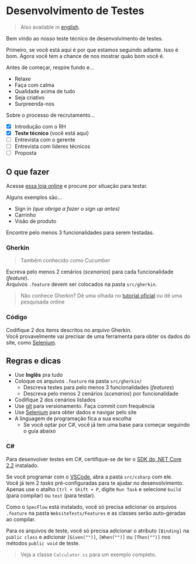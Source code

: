 # Desenvolvimento de Testes

> Also available in [english](README.md).

Bem vindo ao nosso teste técnico de desenvolvimento de testes.

Primeiro, se você está aqui é por que estamos seguindo adiante. Isso é bom.
Agora você tem a chance de nos mostrar quão bom você é.

Antes de começar, respire fundo e...

- Relaxe
- Faça com calma
- Qualidade acima de tudo
- Seja criativo
- Surpreenda-nos

Sobre o processo de recrutamento...

- [x] Introdução com o RH
- [x] **Teste técnico** (você está aqui)
- [ ] Entrevista com o gerente
- [ ] Entrevista com líderes técnicos
- [ ] Proposta

## O que fazer

Acesse [essa loja online](http://automationpractice.com/index.php) e procure por situação para testar.

Alguns exemplos são...

- Sign in _(que obriga a fazer o sign up antes)_
- Carrinho
- Visão de produto

Encontre pelo menos 3 funcionalidades para serem testadas.

### Gherkin

> Também conhecido como _Cucumber_

Escreva pelo menos 2 cenários (_scenarios_) para cada funcionalidade (_feature_).  
Arquivos `.feature` devem ser colocados na pasta `src/gherkin`.

> Não conhece Gherkin? Dê uma olhada no [tutorial oficial](https://cucumber.io/docs/gherkin/) ou dê uma pesquisada online

### Código

Codifique 2 dos items descritos no arquivo Gherkin.  
Você provavelmente vai precisar de uma ferramenta para obter os dados do site, como [Selenium](http://www.seleniumframework.com/).

## Regras e dicas

- Use **Inglês** pra tudo
- Coloque os arquivos `.feature` na pasta `src/gherkin/`
  - Descreva testes para pelo menos 3 funcionalidades (_features_)
  - Descreva pelo menos 2 cenários (_scenarios_) por funcionalidade
- Codifique 2 dos cenários listados
- Use [git](https://git-scm.com/) para versionamento. Faça commit com frequência
- Use [Selenium](http://www.seleniumframework.com/) para obter dados e navigar pelo site
- A linguagem de programação fica a sua escolha
  - Se você optar por C\#, você já tem uma base para começar seguindo o guia abaixo

### C\#

Para desenvolver testes em C\#, certifique-se de ter o [SDK do .NET Core 2.2](https://dotnet.microsoft.com/download/dotnet-core/2.2) instalado.  

Se você programar com o [VSCode](https://code.visualstudio.com/download), abra a pasta `src/csharp` com ele.  
Você já tem 2 _tasks_ pré-configuradas para te ajudar no desenvolvimento. Apenas use o atalho `Ctrl + Shift + P`, digite `Run Task` e selecione `build` (para compilar) ou `test` (para testar).

Como o `SpecFlow` está instalado, você só precisa adicionar os arquivos `.feature` na pasta `WebsiteTests/Features` e as classes serão auto-geradas ao compilar.

Para os arquivos de teste, você só precisa adicionar o atributo `[Binding]` na `public class` e adicionar `[Given("")]`, `[When("")]` ou `[Then("")]` nos métodos `public void` de teste.

> Veja a classe `Calculator.cs` para um exemplo completo.
